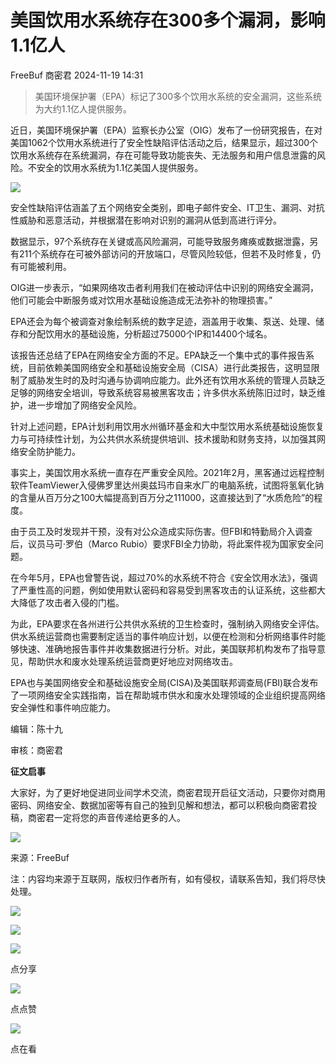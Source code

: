 #  美国饮用水系统存在300多个漏洞，影响1.1亿人   
FreeBuf  商密君   2024-11-19 14:31  
  
> 美国环境保护署（EPA）标记了300多个饮用水系统的安全漏洞，这些系统为大约1.1亿人提供服务。  
  
  
  
近日，美国环境保护署（EPA）监察长办公室（OIG）发布了一份研究报告，在对美国1062个饮用水系统进行了安全性缺陷评估活动之后，结果显示，超过300个饮用水系统存在系统漏洞，存在可能导致功能丧失、无法服务和用户信息泄露的风险。不安全的饮用水系统为1.1亿美国人提供服务。  
  
  
![](https://mmbiz.qpic.cn/mmbiz_jpg/qq5rfBadR39uD8TzUAG6icPT99CvicxqoBse5fFY24qpe6vJID3aqMLWbN5d0nubADskMPU9b5xzxIakSap6BYOw/640?wx_fmt=jpeg&from=appmsg&tp=wxpic&wxfrom=5&wx_lazy=1&wx_co=1 "")  
  
  
安全性缺陷评估涵盖了五个网络安全类别，即电子邮件安全、IT卫生、漏洞、对抗性威胁和恶意活动，并根据潜在影响对识别的漏洞从低到高进行评分。  
  
  
数据显示，97个系统存在关键或高风险漏洞，可能导致服务瘫痪或数据泄露，另有211个系统存在可被外部访问的开放端口，尽管风险较低，但若不及时修复，仍有可能被利用。  
  
  
OIG进一步表示，“如果网络攻击者利用我们在被动评估中识别的网络安全漏洞，他们可能会中断服务或对饮用水基础设施造成无法弥补的物理损害。”  
  
  
EPA还会为每个被调查对象绘制系统的数字足迹，涵盖用于收集、泵送、处理、储存和分配饮用水的基础设施，分析超过75000个IP和14400个域名。  
  
  
该报告还总结了EPA在网络安全方面的不足。EPA缺乏一个集中式的事件报告系统，目前依赖美国网络安全和基础设施安全局（CISA）进行此类报告，这明显限制了威胁发生时的及时沟通与协调响应能力。此外还有饮用水系统的管理人员缺乏足够的网络安全培训，导致系统容易被黑客攻击；许多供水系统陈旧过时，缺乏维护，进一步增加了网络安全风险。  
  
  
针对上述问题，EPA计划利用饮用水州循环基金和大中型饮用水系统基础设施恢复力与可持续性计划，为公共供水系统提供培训、技术援助和财务支持，以加强其网络安全防护能力。  
  
  
事实上，美国饮用水系统一直存在严重安全风险。2021年2月，黑客通过远程控制软件TeamViewer入侵佛罗里达州奥兹玛市自来水厂的电脑系统，试图将氢氧化钠的含量从百万分之100大幅提高到百万分之111000，这直接达到了“水质危险”的程度。  
  
  
由于员工及时发现并干预，没有对公众造成实际伤害。但FBI和特勤局介入调查后，议员马可·罗伯（Marco Rubio）要求FBI全力协助，将此案件视为国家安全问题。  
  
  
在今年5月，EPA也曾警告说，超过70%的水系统不符合《安全饮用水法》，强调了严重性高的问题，例如使用默认密码和容易受到黑客攻击的认证系统，这些都大大降低了攻击者入侵的门槛。  
  
  
为此，EPA要求在各州进行公共供水系统的卫生检查时，强制纳入网络安全评估。供水系统运营商也需要制定适当的事件响应计划，以便在检测和分析网络事件时能够快速、准确地报告事件并收集数据进行分析。对此，美国联邦机构发布了指导意见，帮助供水和废水处理系统运营商更好地应对网络攻击。  
  
  
EPA也与美国网络安全和基础设施安全局(CISA)及美国联邦调查局(FBI)联合发布了一项网络安全实践指南，旨在帮助城市供水和废水处理领域的企业组织提高网络安全弹性和事件响应能力。  
  
  
编辑：陈十九  
  
审核：商密君  
  
**征文启事**  
  
大家好，为了更好地促进同业间学术交流，商密君现开启征文活动，只要你对商用密码、网络安全、数据加密等有自己的独到见解和想法，都可以积极向商密君投稿，商密君一定将您的声音传递给更多的人。  
  
  
![](https://mmbiz.qpic.cn/mmbiz_jpg/1HyKzSU2XXNcXmbiaiaCljdXpwzOEQ9QTBXMibM6rZTOnbTSwTmCXncQLria2vuLGxn8QPtznzBc0as8vBxWIjrWxQ/640?wx_fmt=jpeg "")  
  
来源：FreeBuf  
  
注：内容均来源于互联网，版权归作者所有，如有侵权，请联系告知，我们将尽快处理。  
  
![](https://mmbiz.qpic.cn/mmbiz_jpg/1HyKzSU2XXOdeQx0thlyozF2swQTEN9iaaBNDG0jTKfAgqgdesve8x5IEWNvYxjF6sAWjO1TPCZVsWd0oiaDn3uw/640?wx_fmt=jpeg&wxfrom=5&wx_lazy=1&wx_co=1 "")  
  
  
![](https://mmbiz.qpic.cn/mmbiz_png/1HyKzSU2XXMyyClGk1cttkSBbJicAn5drpXEbFIeChG9IkrslYEylRF4Z6KNaxNafDwr5ibcYaZXdnveQCNIr5kw/640?wx_fmt=jpeg&wxfrom=5&wx_lazy=1&wx_co=1 "")  
  
![](https://mmbiz.qpic.cn/mmbiz_png/1HyKzSU2XXMZPiaDBD8yxbIHiciauWK4tuiaMcJkA69QYZ9T4jmc3fdN6EA7Qq9A8E3RWcTKhxVEU1QjqOgrJMu2Qg/640?wx_fmt=png&wxfrom=5&wx_lazy=1&wx_co=1 "")  
  
点分享  
  
![](https://mmbiz.qpic.cn/mmbiz_png/1HyKzSU2XXMZPiaDBD8yxbIHiciauWK4tuiaiaRXdw4BFsc7MxzkVZaKGgtjWA5GKtUfm3hlgzsBtjJ0mnh9QibeFOGQ/640?wx_fmt=png&wxfrom=5&wx_lazy=1&wx_co=1 "")  
  
点点赞  
  
![](https://mmbiz.qpic.cn/mmbiz_png/1HyKzSU2XXMZPiaDBD8yxbIHiciauWK4tuiaeiaNlRO9954g4VS87icD7KQdxzokTGDIjmCJA563IwfStoFzPUaliauXg/640?wx_fmt=png&wxfrom=5&wx_lazy=1&wx_co=1 "")  
  
点在看  
  
